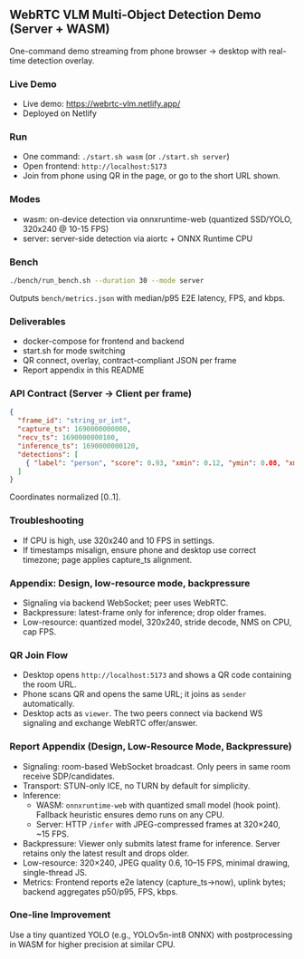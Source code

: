 ## WebRTC VLM Multi-Object Detection Demo (Server + WASM)

One-command demo streaming from phone browser → desktop with real-time detection overlay.

### Live Demo
- Live demo: https://webrtc-vlm.netlify.app/
- Deployed on Netlify 

### Run
- One command: `./start.sh wasm` (or `./start.sh server`)
- Open frontend: `http://localhost:5173`
- Join from phone using QR in the page, or go to the short URL shown.

### Modes
- wasm: on-device detection via onnxruntime-web (quantized SSD/YOLO, 320x240 @ 10-15 FPS)
- server: server-side detection via aiortc + ONNX Runtime CPU

### Bench
```bash
./bench/run_bench.sh --duration 30 --mode server
```
Outputs `bench/metrics.json` with median/p95 E2E latency, FPS, and kbps.

### Deliverables
- docker-compose for frontend and backend
- start.sh for mode switching
- QR connect, overlay, contract-compliant JSON per frame
- Report appendix in this README

### API Contract (Server → Client per frame)
```json
{
  "frame_id": "string_or_int",
  "capture_ts": 1690000000000,
  "recv_ts": 1690000000100,
  "inference_ts": 1690000000120,
  "detections": [
    { "label": "person", "score": 0.93, "xmin": 0.12, "ymin": 0.08, "xmax": 0.34, "ymax": 0.67 }
  ]
}
```
Coordinates normalized [0..1].

### Troubleshooting
- If CPU is high, use 320x240 and 10 FPS in settings.
- If timestamps misalign, ensure phone and desktop use correct timezone; page applies capture_ts alignment.

### Appendix: Design, low-resource mode, backpressure
- Signaling via backend WebSocket; peer uses WebRTC.
- Backpressure: latest-frame only for inference; drop older frames.
- Low-resource: quantized model, 320x240, stride decode, NMS on CPU, cap FPS.

### QR Join Flow
- Desktop opens `http://localhost:5173` and shows a QR code containing the room URL.
- Phone scans QR and opens the same URL; it joins as `sender` automatically.
- Desktop acts as `viewer`. The two peers connect via backend WS signaling and exchange WebRTC offer/answer.

### Report Appendix (Design, Low-Resource Mode, Backpressure)
- Signaling: room-based WebSocket broadcast. Only peers in same room receive SDP/candidates.
- Transport: STUN-only ICE, no TURN by default for simplicity.
- Inference:
  - WASM: `onnxruntime-web` with quantized small model (hook point). Fallback heuristic ensures demo runs on any CPU.
  - Server: HTTP `/infer` with JPEG-compressed frames at 320×240, ~15 FPS.
- Backpressure: Viewer only submits latest frame for inference. Server retains only the latest result and drops older.
- Low-resource: 320×240, JPEG quality 0.6, 10–15 FPS, minimal drawing, single-thread JS.
- Metrics: Frontend reports e2e latency (capture_ts→now), uplink bytes; backend aggregates p50/p95, FPS, kbps.

### One-line Improvement
Use a tiny quantized YOLO (e.g., YOLOv5n-int8 ONNX) with postprocessing in WASM for higher precision at similar CPU.
